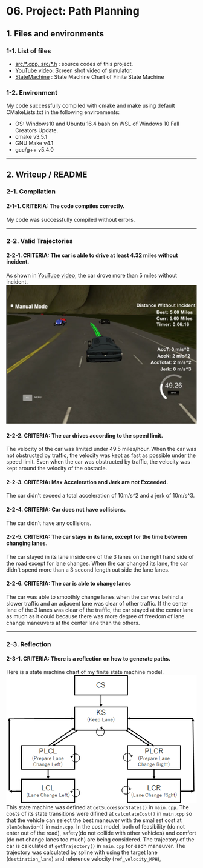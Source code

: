 # 06. Project: Path Planning

## 1. Files and environments
### 1-1. List of files
* [src/\*.cpp, src/\*.h](./src/) : source codes of this project.
* [YouTube video](https://youtu.be/Kau029bPIyg): Screen shot video of simulator.
* [StateMachine](./StateMachineChart.png) : State Machine Chart of Finite State Machine

### 1-2. Environment
My code successfully compiled with cmake and make using default CMakeLists.txt in the following environments:
* OS: Windows10 and Ubuntu 16.4 bash on WSL of Windows 10 Fall Creators Update.
* cmake v3.5.1
* GNU Make v4.1
* gcc/g++ v5.4.0

[//]: # (Image References)
[StateMachine.png]: ./StateMachineChart.png
[ScreenCapture.png]: ./ScreenCapture.png

---
## 2. Writeup / README

### 2-1. Compilation
#### 2-1-1. CRITERIA: The code compiles correctly.
My code was successfully compiled without errors.

---
### 2-2. Valid Trajectories
#### 2-2-1. CRITERIA: The car is able to drive at least 4.32 miles without incident.
As shown in [YouTube video](https://youtu.be/Kau029bPIyg), the car drove more than 5 miles without incident.
![ScreenCapture.png](./ScreenCapture.png)  

#### 2-2-2. CRITERIA: The car drives according to the speed limit.
The velocity of the car was limited under 49.5 miles/hour. When the car was not obstructed by traffic, the velocity was kept as fast as possible under the speed limit. Even when the car was obstructed by traffic, the velocity was kept around the velocity of the obstacle.

#### 2-2-3. CRITERIA: Max Acceleration and Jerk are not Exceeded.
The car didn't exceed a total acceleration of 10m/s^2 and a jerk of 10m/s^3.


#### 2-2-4. CRITERIA: Car does not have collisions.
The car didn't have any collisions.

#### 2-2-5. CRITERIA: The car stays in its lane, except for the time between changing lanes.
The car stayed in its lane inside one of the 3 lanes on the right hand side of the road except for lane changes. When the car changed its lane, the car didn't spend more than a 3 second length out side the lane lanes.

#### 2-2-6. CRITERIA: The car is able to change lanes
The car was able to smoothly change lanes when the car was behind a slower traffic and an adjacent lane was clear of other traffic.
If the center lane of the 3 lanes was clear of the traffic, the car stayed at the center lane as much as it could because there was more degree of freedom of lane change maneuvers at the center lane than the others.

---
### 2-3. Reflection
#### 2-3-1. CRITERIA: There is a reflection on how to generate paths.
Here is a state machine chart of my finite state machine model.
![StateMachineChart.png](./StateMachineChart.png)  
This state machine was defined at `getSuccessorStates()` in `main.cpp`.
The costs of its state transitions were difined at `calculateCost()` in `main.cpp` so that the vehicle can select the best maneuver with the smallest cost at `planBehavior()` in `main.cpp`. In the cost model, both of feasibility (do not enter out of the road), safety(do not collide with other vehicles) and comfort (do not change lanes too much) are being considered. The trajectory of the car is calculated at `getTrajectory()` in `main.cpp` for each maneuver. The trajectory was calculated by spline with using the target lane (`destination_lane`) and reference velocity (`ref_velocity_MPH`), 

